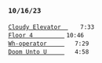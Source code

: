 ### `10/16/23`
[`Cloudy Elevator  `](cloudy-elevator.mp3)  ` 7:33`  
[`Floor 4         `](floor-4.mp3)  `10:46`  
[`Wh-operator     `](wh-operator.mp3) ` 7:29`  
[`Doom Unto U     `](doom-unto-u.mp3) ` 4:58`
